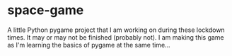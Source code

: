 # space-game
 
A little Python pygame project that I am working on during these lockdown times. It may or may not be finished (probably not). I am making this game as I'm learning the basics of pygame at the same time...

